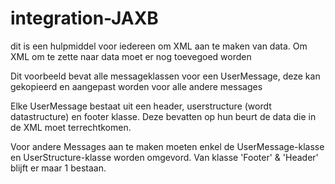 # integration-JAXB

dit is een hulpmiddel voor iedereen om XML aan te maken van data. Om XML om te zette naar data moet er nog toevegoed worden

Dit voorbeeld bevat alle messageklassen voor een UserMessage, deze kan gekopieerd en aangepast worden voor alle andere messages

Elke UserMessage bestaat uit een header, userstructure (wordt datastructure) en footer klasse. Deze bevatten op hun beurt de data die in de XML moet terrechtkomen.

Voor andere Messages aan te maken moeten enkel de UserMessage-klasse en UserStructure-klasse worden omgevord. Van klasse 'Footer' & 'Header' blijft er maar 1 bestaan.
